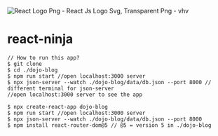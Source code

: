 ![React Logo Png - React Js Logo Svg, Transparent Png - vhv](https://www.vhv.rs/dpng/d/612-6126558_react-logo-png-react-js-logo-svg-transparent.png)

# react-ninja

```react
// How to run this app?
$ git clone
$ cd ./dojo-blog
$ npm run start //open localhost:3000 server
$ npx json-server --watch ./dojo-blog/data/db.json --port 8000 // different terminal for json-server 
//open localhost:3000 server to see the app
```

```react
$ npx create-react-app dojo-blog
$ npm run start //open localhost:3000 server
$ npx json-server --watch ./dojo-blog/data/db.json --port 8000
$ npm install react-router-dom@5 // @5 = version 5 in ./dojo-blog
```

